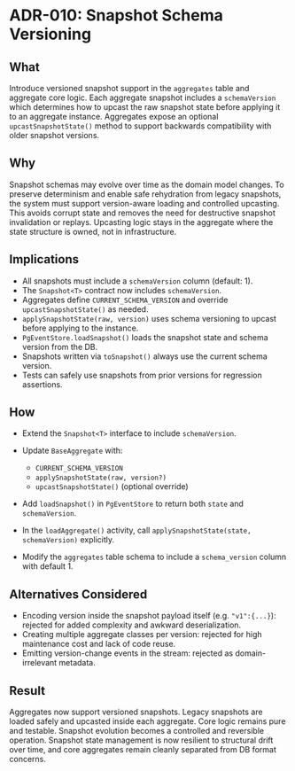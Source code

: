 # ADR-010: Snapshot Schema Versioning

## What

Introduce versioned snapshot support in the `aggregates` table and aggregate core logic. Each aggregate snapshot includes a `schemaVersion` which determines how to upcast the raw snapshot state before applying it to an aggregate instance. Aggregates expose an optional `upcastSnapshotState()` method to support backwards compatibility with older snapshot versions.

## Why

Snapshot schemas may evolve over time as the domain model changes. To preserve determinism and enable safe rehydration from legacy snapshots, the system must support version-aware loading and controlled upcasting. This avoids corrupt state and removes the need for destructive snapshot invalidation or replays. Upcasting logic stays in the aggregate where the state structure is owned, not in infrastructure.

## Implications

* All snapshots must include a `schemaVersion` column (default: 1).
* The `Snapshot<T>` contract now includes `schemaVersion`.
* Aggregates define `CURRENT_SCHEMA_VERSION` and override `upcastSnapshotState()` as needed.
* `applySnapshotState(raw, version)` uses schema versioning to upcast before applying to the instance.
* `PgEventStore.loadSnapshot()` loads the snapshot state and schema version from the DB.
* Snapshots written via `toSnapshot()` always use the current schema version.
* Tests can safely use snapshots from prior versions for regression assertions.

## How

* Extend the `Snapshot<T>` interface to include `schemaVersion`.
* Update `BaseAggregate` with:

    * `CURRENT_SCHEMA_VERSION`
    * `applySnapshotState(raw, version?)`
    * `upcastSnapshotState()` (optional override)
* Add `loadSnapshot()` in `PgEventStore` to return both `state` and `schemaVersion`.
* In the `loadAggregate()` activity, call `applySnapshotState(state, schemaVersion)` explicitly.
* Modify the `aggregates` table schema to include a `schema_version` column with default 1.

## Alternatives Considered

* Encoding version inside the snapshot payload itself (e.g. `"v1":{...}`): rejected for added complexity and awkward deserialization.
* Creating multiple aggregate classes per version: rejected for high maintenance cost and lack of code reuse.
* Emitting version-change events in the stream: rejected as domain-irrelevant metadata.

## Result

Aggregates now support versioned snapshots. Legacy snapshots are loaded safely and upcasted inside each aggregate. Core logic remains pure and testable. Snapshot evolution becomes a controlled and reversible operation. Snapshot state management is now resilient to structural drift over time, and core aggregates remain cleanly separated from DB format concerns.
